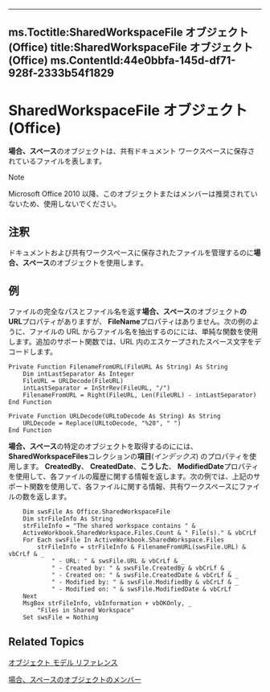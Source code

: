 

---
ms.Toctitle:SharedWorkspaceFile オブジェクト (Office)
title:SharedWorkspaceFile オブジェクト (Office)
ms.ContentId:44e0bbfa-145d-df71-928f-2333b54f1829
---
# SharedWorkspaceFile オブジェクト (Office)




**場合、スペース**のオブジェクトは、共有ドキュメント ワークスペースに保存されているファイルを表します。

>[!NOTE]
>Microsoft Office 2010 以降、このオブジェクトまたはメンバーは推奨されていないため、使用しないでください。





## 注釈
ドキュメントおよび共有ワークスペースに保存されたファイルを管理するのに**場合、スペース**のオブジェクトを使用します。



## 例
ファイルの完全なパスとファイル名を返す**場合、スペース**のオブジェクト**の URL**プロパティがありますが、 **FileName**プロパティはありません。次の例のように、ファイルの URL からファイル名を抽出するのにには、単純な関数を使用します。追加のサポート関数では、URL 内のエスケープされたスペース文字をデコードします。

```sourcecode
Private Function FilenameFromURL(FileURL As String) As String 
    Dim intLastSeparator As Integer 
    FileURL = URLDecode(FileURL) 
    intLastSeparator = InStrRev(FileURL, "/") 
    FilenameFromURL = Right(FileURL, Len(FileURL) - intLastSeparator) 
End Function 
 
Private Function URLDecode(URLtoDecode As String) As String 
    URLDecode = Replace(URLtoDecode, "%20", " ") 
End Function 

```




**場合、スペース**の特定のオブジェクトを取得するのにには、 **SharedWorkspaceFiles**コレクションの**項目**(*インデックス*) のプロパティを使用します。     **CreatedBy**、 **CreatedDate**、**こうした**、 **ModifiedDate**プロパティを使用して、各ファイルの履歴に関する情報を返します。次の例では、上記のサポート関数を使用して、各ファイルに関する情報、共有ワークスペースにファイルの数を返します。

```sourcecode
    Dim swsFile As Office.SharedWorkspaceFile 
    Dim strFileInfo As String 
    strFileInfo = "The shared workspace contains " & _ 
    ActiveWorkbook.SharedWorkspace.Files.Count & " File(s)." & vbCrLf 
    For Each swsFile In ActiveWorkbook.SharedWorkspace.Files 
        strFileInfo = strFileInfo & FilenameFromURL(swsFile.URL) & vbCrLf & _ 
            " - URL: " & swsFile.URL & vbCrLf & _ 
            " - Created by: " & swsFile.CreatedBy & vbCrLf & _ 
            " - Created on: " & swsFile.CreatedDate & vbCrLf & _ 
            " - Modified by: " & swsFile.ModifiedBy & vbCrLf & _ 
            " - Modified on: " & swsFile.ModifiedDate & vbCrLf 
    Next 
    MsgBox strFileInfo, vbInformation + vbOKOnly, _ 
        "Files in Shared Workspace" 
    Set swsFile = Nothing 

```




## Related Topics

[オブジェクト モデル リファレンス](499c789a-aba2-0fad-649a-0ea964cd3b5e.md)

[場合、スペースのオブジェクトのメンバー](5d4b35b5-ef65-7b5b-917e-a0cc282f901f.md)




